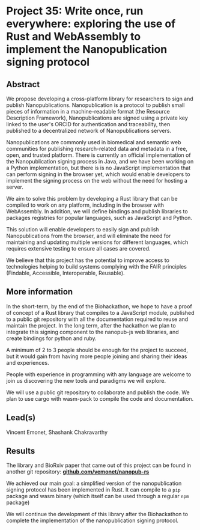 # Project 35: Write once, run everywhere: exploring the use of Rust and WebAssembly to implement the Nanopublication signing protocol

## Abstract

We propose developing a cross-platform library for researchers to sign and publish Nanopublications. Nanopublication is a protocol to publish small pieces of information in a machine-readable format (the Resource Description Framework), Nanopublications are signed using a private key linked to the user's ORCID for authentication and traceability, then published to a decentralized network of Nanopublications servers.

Nanopublications are commonly used in biomedical and semantic web communities for publishing research-related data and metadata in a free, open, and trusted platform. There is currently an official implementation of the Nanopublication signing process in Java, and we have been working on a Python implementation, but there is is no JavaScript implementation that can perform signing in the browser yet, which would enable developers to implement the signing process on the web without the need for hosting a server.

We aim to solve this problem by developing a Rust library that can be compiled to work on any platform, including in the browser with WebAssembly. In addition, we will define bindings and publish libraries to packages registries for popular languages, such as JavaScript and Python.

This solution will enable developers to easily sign and publish Nanopublications from the browser, and will eliminate the need for maintaining and updating multiple versions for different languages, which requires extensive testing to ensure all cases are covered.

We believe that this project has the potential to improve access to technologies helping to build systems complying with the FAIR principles (Findable, Accessible, Interoperable, Reusable).

## More information

In the short-term, by the end of the Biohackathon, we hope to have a proof of concept of a Rust library that compiles to a JavaScript module, published to a public git repository with all the documentation required to reuse and maintain the project. In the long term, after the hackathon we plan to integrate this signing component to the nanopub-js web libraries, and create bindings for python and ruby.

A minimum of 2 to 3 people should be enough for the project to succeed, but it would gain from having more people joining and sharing their ideas and experiences.

People with experience in programming with any language are welcome to join us discovering the new tools and paradigms we will explore.

We will use a public git repository to collaborate and publish the code. We plan to use cargo with wasm-pack to compile the code and documentation.

## Lead(s)

Vincent Emonet, Shashank Chakravarthy

## Results

The library and BioRxiv paper that came out of this project can be found in another git repository: **[github.com/vemonet/nanopub-rs](https://github.com/vemonet/nanopub-rs)**

We achieved our main goal: a simplified version of the nanopublication signing protocol has been implemented in Rust. It can compile to a `pip` package and wasm binary (which itself can be used through a regular `npm` package)

We will continue the development of this library after the Biohackathon to complete the implementation of the nanopublication signing protocol. 

